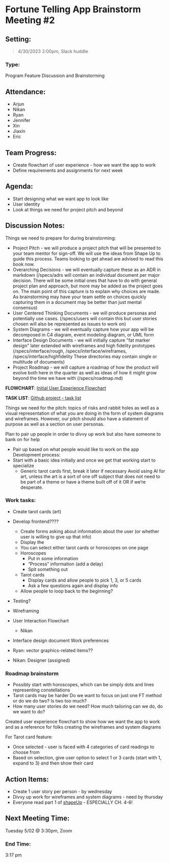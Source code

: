 # Fortune Telling App Brainstorm Meeting #2
## Setting:
> 4/30/2023 2:00pm, Slack huddle

### Type:
Program Feature Discussion and Brainstorming

## Attendance:
- Arjun 
- Nikan
- Ryan
- Jennifer
- Xin
- Jiaxin
- Eric

## Team Progress:
- Create flowchart of user experience - how we want the app to work
- Define requirements and assignments for next week
## Agenda:
- Start designing what we want app to look like
- User identity
- Look at things we need for project pitch and beyond
## Discussion Notes:
Things we need to prepare for during brainstorming:
- Project Pitch - we will produce a project pitch that will be presented to your team mentor for sign-off.  We will use the ideas from Shape Up to guide this process.  Teams looking to get ahead are advised to read this book now.
- Overarching Decisions - we will eventually capture these as an ADR in markdown 
(/specs/adrs will contain an individual document per major decision.  There will be some initial ones that have to do with general project plan and approach, but more may be added as the project goes on.  The main point of this capture is to explain why choices are made.  As brainstorming may have your team settle on choices quickly capturing them in a document may be better than just mental consensus) 
- User Centered Thinking Documents - we will produce personas and potentially use cases. (/specs/users will contain this but user stories chosen will also be represented as issues to work on)
- System Diagrams - we will eventually capture how your app will be decomposed in C4 diagram, event modeling diagram, or UML form
- Interface Design Documents - we will initially capture "fat marker design" later extended with wireframes and high fidelity prototypes (/specs/interface/rough, /specs/interface/wireframes, /specs/interface/highfidelity  These directories may contain single or multitude of documents)
- Project Roadmap - we will capture a roadmap of how the product will evolve both here in the quarter as well as ideas of how it might grow beyond the time we have with  (/specs/roadmap.md)


**FLOWCHART**: [Initial User Experience Flowchart](https://drive.google.com/file/d/1BfApxG_ymwkgU-eDzHjluF1SKmovwAub/view?usp=sharing)

**TASK LIST**: [Github project - task list](https://github.com/orgs/cse110-sp23-group22/projects/1/views/1)


Things we need for the pitch: topics of risks and rabbit holes as well as a visual representation of what you are doing in the form of system diagrams and wireframes.  However, our pitch should also have a statement of purpose as well as a section on user personas.


Plan to pair up people in order to divvy up work but also have someone to bank on for help
- Pair up based on what people would like to work on the app
Development process:
- Start with a basic idea initially and once we get that working start to specialize
    - Generic tarot cards first, break it later if necessary
Avoid using AI for art, unless the art is a sort of one off subject that does not need to be part of a theme or have a theme built off of it OR if we’re desperate.
### Work tasks: 
- Create tarot cards (art)
- Develop frontend????
    - Create forms asking about information about the user (or whether user is willing to give up that info)
    - Display the 
    - You can select either tarot cards or horoscopes on one page
    - Horoscopes
        - Put in some information
        - “Process” information (add a delay)
        - Spit something out
    - Tarot cards
        - Display cards and allow people to pick 1, 3, or 5 cards
        - Ask a few questions again and display info
    - Allow people to loop back to the beginning?
- Testing?
- Wireframing


- User Interaction Flowchart
    - Nikan
- Interface design document
Work preferences
- Ryan: vector graphics-related items??
- Nikan: Designer (assigned)


### Roadmap brainstorm
- Possibly start with horoscopes, which can be simply dots and lines representing constellations
- Tarot cards may be harder
Do we want to focus on just one FT method or do we do two? Is two too much?
- How many user stories do we need? How much tailoring can we do, do we want to do?

Created user experience flowchart to show how we want the app to work and as a reference for folks creating the wireframes and system diagrams


For Tarot card feature:
- Once selected - user is faced with 4 categories of card readings to choose from
- Based on selection, give user option to select 1 or 3 cards (start with 1, expand to 3) and then show their card




## Action Items:
- Create 1 user story per person - by wednesday
- Divvy up work for wireframes and system diagrams - need by thursday
- Everyone read part 1 of [shapeUp](https://basecamp.com/shapeup) - ESPECIALLY CH. 4-6!

## Next Meeting Time:
Tuesday 5/02 @ 3:30pm, Zoom

### End Time: 
3:17 pm


